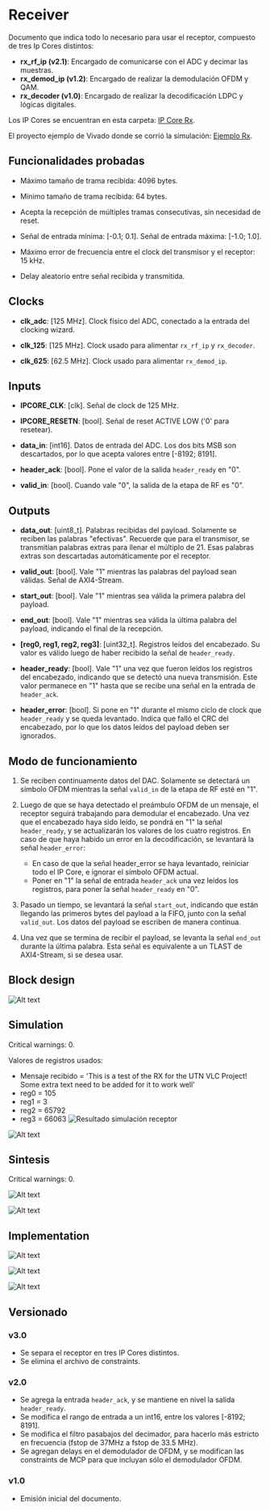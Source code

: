 # Receiver

Documento que indica todo lo necesario para usar el receptor, compuesto de tres Ip Cores distintos:

* **rx_rf_ip (v2.1)**: Encargado de comunicarse con el ADC y decimar las muestras.
* **rx_demod_ip (v1.2)**: Encargado de realizar la demodulación OFDM y QAM.
* **rx_decoder (v1.0)**: Encargado de realizar la decodificación LDPC y lógicas digitales.

Los IP Cores se encuentran en esta carpeta: [IP Core Rx](https://github.com/vlc-utn/dc-ofdm/tree/main/Docs/ip_cores).

El proyecto ejemplo de Vivado donde se corrió la simulación: [Ejemplo Rx](https://github.com/vlc-utn/dc-ofdm/tree/main/vivado/red_pitaya_rx).

## Funcionalidades probadas

* Máximo tamaño de trama recibida: 4096 bytes.

* Mínimo tamaño de trama recibida: 64 bytes.

* Acepta la recepción de múltiples tramas consecutivas, sin necesidad de reset.

* Señal de entrada mínima: [-0.1; 0.1]. Señal de entrada máxima: [-1.0; 1.0].

* Máximo error de frecuencia entre el clock del transmisor y el receptor: 15 kHz.

* Delay aleatorio entre señal recibida y transmitida.

## Clocks

* **clk_adc**: [125 MHz]. Clock físico del ADC, conectado a la entrada del clocking wizard.

* **clk_125**: [125 MHz]. Clock usado para alimentar `rx_rf_ip` y `rx_decoder`.

* **clk_625**: [62.5 MHz]. Clock usado para alimentar `rx_demod_ip`.

## Inputs

* **IPCORE_CLK**: [clk]. Señal de clock de 125 MHz.

* **IPCORE_RESETN**: [bool]. Señal de reset ACTIVE LOW ('0' para resetear).

* **data_in**: [int16]. Datos de entrada del ADC. Los dos bits MSB son descartados, por lo que acepta valores entre [-8192; 8191].

* **header_ack**: [bool]. Pone el valor de la salida `header_ready` en "0".

* **valid_in**: [bool]. Cuando vale "0", la salida de la etapa de RF es "0".

## Outputs

* **data_out**: [uint8_t]. Palabras recibidas del payload. Solamente se reciben las palabras "efectivas". Recuerde que para el transmisor, se transmitían palabras extras para llenar el múltiplo de 21. Esas palabras extras son descartadas automáticamente por el receptor.

* **valid_out**: [bool]. Vale "1" mientras las palabras del payload sean válidas. Señal de AXI4-Stream.

* **start_out**: [bool]. Vale "1" mientras sea válida la primera palabra del payload.

* **end_out**: [bool]. Vale "1" mientras sea válida la última palabra del payload, indicando el final de la recepción.

* **[reg0, reg1, reg2, reg3]**: [uint32_t]. Registros leídos del encabezado. Su valor es válido luego de haber recibido la señal de `header_ready`.

* **header_ready**: [bool]. Vale "1" una vez que fueron leídos los registros del encabezado, indicando que se detectó una nueva transmisión. Este valor permanece en "1" hasta que se recibe una señal en la entrada de `header_ack`.

* **header_error**: [bool]. Si pone en "1" durante el mismo ciclo de clock que `header_ready` y se queda levantado. Indica que falló el CRC del encabezado, por lo que los datos leídos del payload deben ser ignorados.

## Modo de funcionamiento

1. Se reciben continuamente datos del DAC. Solamente se detectará un símbolo OFDM mientras la señal `valid_in` de la etapa de RF esté en "1".

2. Luego de que se haya detectado el preámbulo OFDM de un mensaje, el receptor seguirá trabajando para demodular el encabezado. Una vez que el encabezado haya sido leído, se pondrá en "1" la señal `header_ready`, y se actualizarán los valores de los cuatro registros. En caso de que haya habido un error en la decodificación, se levantará la señal `header_error`:

    * En caso de que la señal header_error se haya levantado, reiniciar todo el IP Core, e ignorar el símbolo OFDM actual.
    * Poner en "1" la señal de entrada `header_ack` una vez leídos los registros, para poner la señal `header_ready` en "0".

3. Pasado un tiempo, se levantará la señal `start_out`, indicando que están llegando las primeros bytes del payload a la FIFO, junto con la señal `valid_out`. Los datos del payload se escriben de manera continua.

4. Una vez que se termina de recibir el payload, se levanta la señal `end_out` durante la última palabra. Esta señal es equivalente a un TLAST de AXI4-Stream, si se desea usar.

## Block design

![Alt text](images/rx_block_design.png)

## Simulation

Critical warnings: 0.

Valores de registros usados:

* Mensaje recibido = 'This is a test of the RX for the UTN VLC Project! Some extra text need to be added for it to work well'
* reg0 = 105
* reg1 = 3
* reg2 = 65792
* reg3 = 66063
![Resultado simulación receptor](images/rx_simulation.png)

![Alt text](images/rx_plot.png)

## Sintesis

Critical warnings: 0.

![Alt text](images/rx_sintesis_utilization.png)

![Alt text](images/rx_sintesis_timing.png)

## Implementation

![Alt text](images/rx_implementation_utilization.png)

![Alt text](images/rx_implementation_timing.png)

![Alt text](images/rx_route.png)

## Versionado

### v3.0

* Se separa el receptor en tres IP Cores distintos.
* Se elimina el archivo de constraints.

### v2.0

* Se agrega la entrada `header_ack`, y se mantiene en nivel la salida `header_ready`.
* Se modifica el rango de entrada a un int16, entre los valores [-8192; 8191].
* Se modifica el filtro pasabajos del decimador, para hacerlo más estricto en frecuencia (fstop de 37MHz a fstop de 33.5 MHz).
* Se agregan delays en el demodulador de OFDM, y se modifican las constraints de MCP para que incluyan sólo el demodulador OFDM.

### v1.0

* Emisión inicial del documento.
